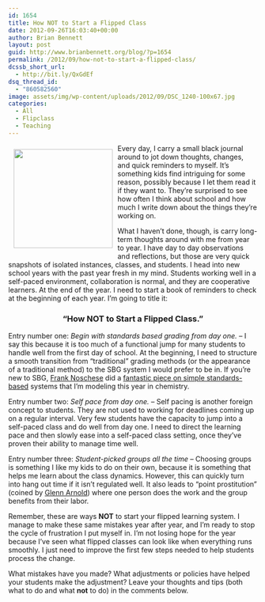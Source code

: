 ```yaml
---
id: 1654
title: How NOT to Start a Flipped Class
date: 2012-09-26T16:03:40+00:00
author: Brian Bennett
layout: post
guid: http://www.brianbennett.org/blog/?p=1654
permalink: /2012/09/how-not-to-start-a-flipped-class/
dcssb_short_url:
  - http://bit.ly/QxGdEf
dsq_thread_id:
  - "860582560"
image: assets/img/wp-content/uploads/2012/09/DSC_1240-100x67.jpg
categories:
  - All
  - Flipclass
  - Teaching
---
```

[<img src="https://lh5.googleusercontent.com/-NOHEUKbjaZQ/TxYK56unR0I/AAAAAAAAA0s/17FM1MpA0ek/s720/DSC_1240.JPG" style="float:left;margin:0.75em;height:200px;" />](https://lh5.googleusercontent.com/-NOHEUKbjaZQ/TxYK56unR0I/AAAAAAAAA0s/17FM1MpA0ek/s720/DSC_1240.JPG)Every day, I carry a small black journal around to jot down thoughts, changes, and quick reminders to myself. It&#8217;s something kids find intriguing for some reason, possibly because I let them read it if they want to. They&#8217;re surprised to see how often I think about school and how much I write down about the things they&#8217;re working on.

What I haven&#8217;t done, though, is carry long-term thoughts around with me from year to year. I have day to day observations and reflections, but those are very quick snapshots of isolated instances, classes, and students. I head into new school years with the past year fresh in my mind. Students working well in a self-paced environment, collaboration is normal, and they are cooperative learners. At the end of the year. I need to start a book of reminders to check at the beginning of each year. I&#8217;m going to title it:

<h3 style="text-align:center">
  &#8220;How <b>NOT</b> to Start a Flipped Class.&#8221;
</h3>

Entry number one: _Begin with standards based grading from day one._ &#8211; I say this because it is too much of a functional jump for many students to handle well from the first day of school. At the beginning, I need to structure a smooth transition from &#8220;traditional&#8221; grading methods (or the appearance of a traditional method) to the SBG system I would prefer to be in. If you&#8217;re new to SBG, [Frank Noschese](http://www.twitter.com/fnoschese) did a [fantastic piece on simple standards-based](http://fnoschese.wordpress.com/2012/08/23/keep-it-simple-standards-based-grading/) systems that I&#8217;m modeling this year in chemistry.

Entry number two: _Self pace from day one._ &#8211; Self pacing is another foreign concept to students. They are not used to working for deadlines coming up on a regular interval. Very few students have the capacity to jump into a self-paced class and do well from day one. I need to direct the learning pace and then slowly ease into a self-paced class setting, once they&#8217;ve proven their ability to manage time well.

Entry number three: _Student-picked groups all the time_ &#8211; Choosing groups is something I like my kids to do on their own, because it is something that helps me learn about the class dynamics. However, this can quickly turn into hang out time if it isn&#8217;t regulated well. It also leads to &#8220;point prostitution&#8221; (coined by [Glenn Arnold](http://www.twitter.com/arnoldscience)) where one person does the work and the group benefits from their labor.

Remember, these are ways **NOT** to start your flipped learning system. I manage to make these same mistakes year after year, and I&#8217;m ready to stop the cycle of frustration I put myself in. I&#8217;m not losing hope for the year because I&#8217;ve seen what flipped classes can look like when everything runs smoothly. I just need to improve the first few steps needed to help students process the change.

What mistakes have you made? What adjustments or policies have helped your students make the adjustment? Leave your thoughts and tips (both what to do and what **not** to do) in the comments below.
